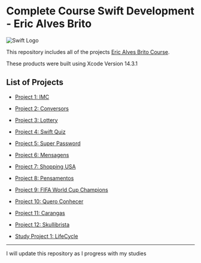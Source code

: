 # Complete Course Swift Development - Eric Alves Brito

![Swift Logo](https://github.com/Luanmarcosdev/eric-swift-course/assets/128191866/33253988-f9a3-4c8f-8763-cc4df5dbc083)

This repository includes all of the projects [Eric Alves Brito Course](https://www.udemy.com/course/curso-completo-de-desenvolvimento-ios11swift4/).

These products were built using Xcode Version 14.3.1

## List of Projects
- [Project 1: IMC](https://github.com/Luanmarcosdev/eric-swift-course/tree/main/IMC)
- [Project 2: Conversors](https://github.com/luanmarcosdev/eric-swift-course/tree/main/Conversors)
- [Project 3: Lottery](https://github.com/luanmarcosdev/eric-swift-course/tree/main/Lottery)
- [Project 4: Swift Quiz](https://github.com/luanmarcosdev/eric-swift-course/tree/main/SwiftQuiz)
- [Project 5: Super Password](https://github.com/luanmarcosdev/eric-swift-course/tree/main/SuperPassword)
- [Project 6: Mensagens](https://github.com/luanmarcosdev/eric-swift-course/tree/main/Mensagens)
- [Project 7: Shopping USA](https://github.com/luanmarcosdev/eric-swift-course/tree/main/ShoppingUSA)
- [Project 8: Pensamentos](https://github.com/luanmarcosdev/eric-swift-course/tree/main/Pensamentos)
- [Project 9: FIFA World Cup Champions](https://github.com/luanmarcosdev/eric-swift-course/tree/main/FIFAWorldCupChampions)
- [Project 10: Quero Conhecer](https://github.com/luanmarcosdev/eric-swift-course/tree/main/QueroConhecer)
- [Project 11: Carangas](https://github.com/luanmarcosdev/eric-swift-course/tree/main/Carangas)
- [Project 12: Skullibrista](https://github.com/luanmarcosdev/eric-swift-course/tree/main/skullibrista)



  
- [Study Project 1: LifeCycle](https://github.com/luanmarcosdev/eric-swift-course/tree/main/LifeCycle)

  
---
I will update this repository as I progress with my studies
